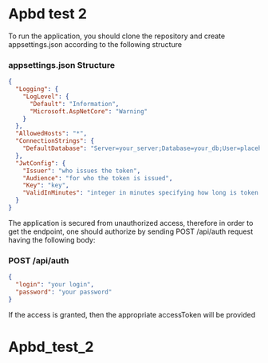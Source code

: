 # Apbd test 2

To run the application, you should clone the repository and create appsettings.json according to the following structure
### appsettings.json Structure

```json
{
  "Logging": {
    "LogLevel": {
      "Default": "Information",
      "Microsoft.AspNetCore": "Warning"
    }
  },
  "AllowedHosts": "*",
  "ConnectionStrings": {
    "DefaultDatabase": "Server=your_server;Database=your_db;User=placeholder;Password=placeholder;"
  },
  "JwtConfig": {
    "Issuer": "who issues the token",
    "Audience": "for who the token is issued",
    "Key": "key",
    "ValidInMinutes": "integer in minutes specifying how long is token valid"
  }
}
```

 The application is secured from unauthorized access, therefore in order to get the endpoint, one should authorize by sending POST /api/auth request having the following body:
 
### POST /api/auth
```json
{
  "login": "your login",
  "password": "your password"
}
```

If the access is granted, then the appropriate accessToken will be provided
# Apbd_test_2
